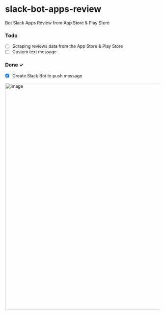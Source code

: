 # slack-bot-apps-review
Bot Slack Apps Review from App Store &amp; Play Store

### Todo

- [ ] Scraping reviews data from the App Store & Play Store
- [ ] Custom text message

### Done ✓

- [x] Create Slack Bot to push message


<img width="736" alt="image" src="https://github.com/makiraid/slack-bot-apps-review/assets/33960326/e55ceea6-3f66-47b1-be4b-d3b23040e622">

